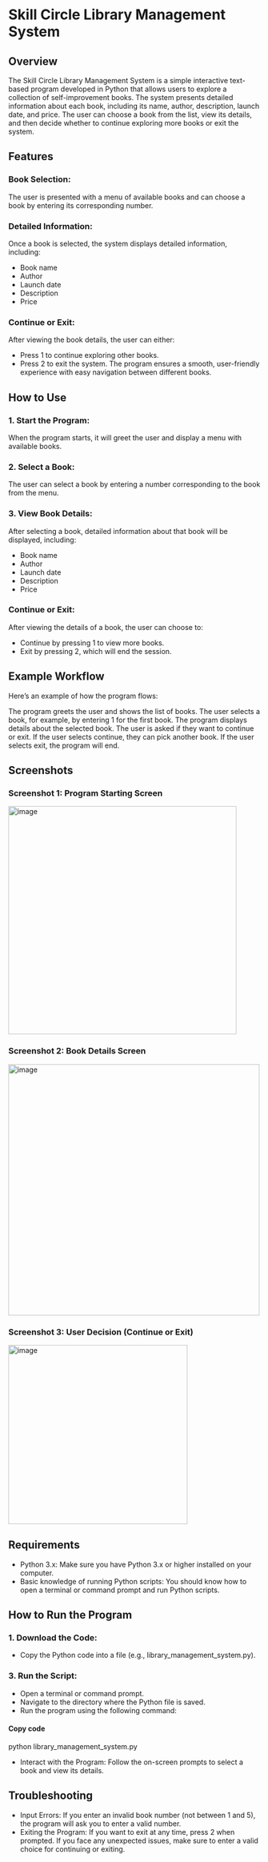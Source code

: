 
# Skill Circle Library Management System
## Overview
The Skill Circle Library Management System is a simple interactive text-based program developed in Python that allows users to explore a collection of self-improvement books. The system presents detailed information about each book, including its name, author, description, launch date, and price. The user can choose a book from the list, view its details, and then decide whether to continue exploring more books or exit the system.

## Features
### Book Selection: 
The user is presented with a menu of available books and can choose a book by entering its corresponding number.
### Detailed Information: 
Once a book is selected, the system displays detailed information, including:
- Book name
- Author
- Launch date
- Description
- Price
### Continue or Exit: 
After viewing the book details, the user can either:
- Press 1 to continue exploring other books.
- Press 2 to exit the system.
The program ensures a smooth, user-friendly experience with easy navigation between different books.

## How to Use
### 1. Start the Program: 
When the program starts, it will greet the user and display a menu with available books.
### 2. Select a Book: 
The user can select a book by entering a number corresponding to the book from the menu.
### 3. View Book Details: 
After selecting a book, detailed information about that book will be displayed, including:
- Book name
- Author
- Launch date
- Description
- Price
### Continue or Exit:
After viewing the details of a book, the user can choose to:
- Continue by pressing 1 to view more books.
- Exit by pressing 2, which will end the session.
## Example Workflow
Here’s an example of how the program flows:

The program greets the user and shows the list of books.
The user selects a book, for example, by entering 1 for the first book.
The program displays details about the selected book.
The user is asked if they want to continue or exit.
If the user selects continue, they can pick another book.
If the user selects exit, the program will end.
## Screenshots
### Screenshot 1: Program Starting Screen
<img width="456" alt="image" src="https://github.com/user-attachments/assets/52efe60d-bc53-402d-8d6e-40e7cb2fdca7" />

### Screenshot 2: Book Details Screen

<img width="502" alt="image" src="https://github.com/user-attachments/assets/064bbf3b-bee2-44a7-85a6-d912d0e38f9c" />

### Screenshot 3: User Decision (Continue or Exit)

<img width="358" alt="image" src="https://github.com/user-attachments/assets/9807b183-d55d-421c-85cc-c650cd6782f9" />

## Requirements
- Python 3.x: Make sure you have Python 3.x or higher installed on your computer.
- Basic knowledge of running Python scripts: You should know how to open a terminal or command prompt and run Python scripts.
## How to Run the Program
### 1.  Download the Code:
-  Copy the Python code into a file (e.g., library_management_system.py).
### 3. Run the Script:
- Open a terminal or command prompt.
- Navigate to the directory where the Python file is saved.
- Run the program using the following command:
#### Copy code
python library_management_system.py
- Interact with the Program: Follow the on-screen prompts to select a book and view its details.
## Troubleshooting
- Input Errors: If you enter an invalid book number (not between 1 and 5), the program will ask you to enter a valid number.
- Exiting the Program: If you want to exit at any time, press 2 when prompted. If you face any unexpected issues, make sure to enter a valid choice for continuing or exiting.
